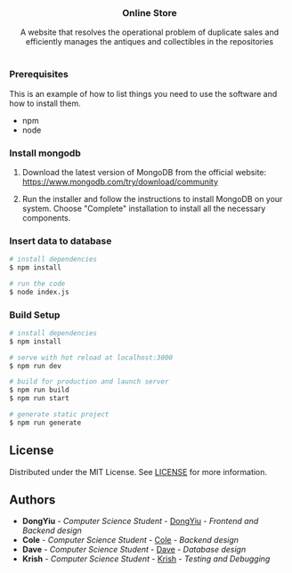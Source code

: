 <br/>
<p align="center">
  <h3 align="center">Online Store</h3>

  <p align="center">
    A website that resolves the operational problem of duplicate sales and efficiently manages the antiques and collectibles in the repositories
    <br/>
    <br/>
  </p>
</p>


### Prerequisites

This is an example of how to list things you need to use the software and how to install them.

* npm
* node

### Install mongodb

1. Download the latest version of MongoDB from the official website: https://www.mongodb.com/try/download/community

2. Run the installer and follow the instructions to install MongoDB on your system. Choose "Complete" installation to install all the necessary components.

### Insert data to database

```bash
# install dependencies
$ npm install

# run the code
$ node index.js
```
### Build Setup

```bash
# install dependencies
$ npm install

# serve with hot reload at localhost:3000
$ npm run dev

# build for production and launch server
$ npm run build
$ npm run start

# generate static project
$ npm run generate
```

## License

Distributed under the MIT License. See [LICENSE](https://github.com///blob/main/LICENSE.md) for more information.

## Authors

* **DongYiu** - *Computer Science Student* - [DongYiu](https://github.com/notabC) - *Frontend and Backend design*
* **Cole** - *Computer Science Student* - [Cole](https://github.com/dastardlycole) - *Backend design*
* **Dave** - *Computer Science Student* - [Dave](https://github.com/Davemtok) - *Database design*
* **Krish** - *Computer Science Student* - [Krish](https://github.com/Krrishhhh) - *Testing and Debugging*
